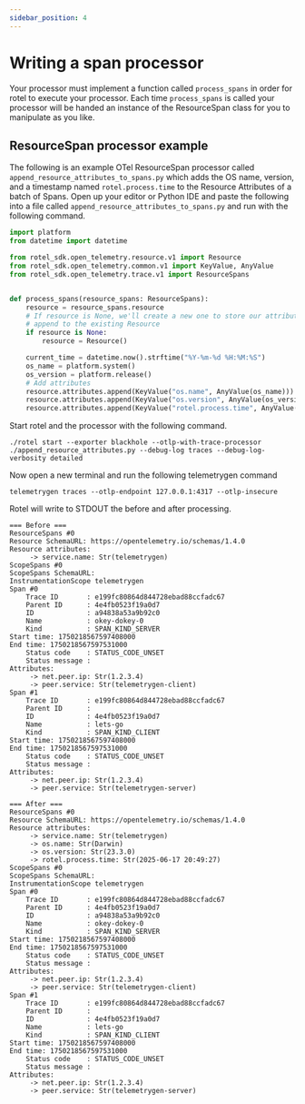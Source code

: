 ```yaml
---
sidebar_position: 4
---
```


# Writing a span processor

Your processor must implement a function called `process_spans` in order for rotel to execute your processor. Each time `process_spans` is called your processor will be handed an instance of the ResourceSpan class for you to manipulate as you like.

## ResourceSpan processor example

The following is an example OTel ResourceSpan processor called `append_resource_attributes_to_spans.py` which adds the OS name, version, and a timestamp named `rotel.process.time` to the Resource Attributes of a batch of Spans. Open up your editor or Python IDE and paste the following into a file called `append_resource_attributes_to_spans.py` and run with the following command.

```python title="append_resource_attributes_to_spans.py"
import platform
from datetime import datetime

from rotel_sdk.open_telemetry.resource.v1 import Resource
from rotel_sdk.open_telemetry.common.v1 import KeyValue, AnyValue
from rotel_sdk.open_telemetry.trace.v1 import ResourceSpans


def process_spans(resource_spans: ResourceSpans):
    resource = resource_spans.resource
    # If resource is None, we'll create a new one to store our attributes, otherwise we'll
    # append to the existing Resource
    if resource is None:
        resource = Resource()

    current_time = datetime.now().strftime("%Y-%m-%d %H:%M:%S")
    os_name = platform.system()
    os_version = platform.release()
    # Add attributes
    resource.attributes.append(KeyValue("os.name", AnyValue(os_name)))
    resource.attributes.append(KeyValue("os.version", AnyValue(os_version)))
    resource.attributes.append(KeyValue("rotel.process.time", AnyValue(current_time)))
```

Start rotel and the processor with the following command. 

```commandline
./rotel start --exporter blackhole --otlp-with-trace-processor ./append_resource_attributes.py --debug-log traces --debug-log-verbosity detailed
```

Now open a new terminal and run the following telemetrygen command

```commandline
telemetrygen traces --otlp-endpoint 127.0.0.1:4317 --otlp-insecure
```

Rotel will write to STDOUT the before and after processing.

```
=== Before ===
ResourceSpans #0
Resource SchemaURL: https://opentelemetry.io/schemas/1.4.0
Resource attributes:
     -> service.name: Str(telemetrygen)
ScopeSpans #0
ScopeSpans SchemaURL: 
InstrumentationScope telemetrygen 
Span #0
    Trace ID       : e199fc80864d844728ebad88ccfadc67
    Parent ID      : 4e4fb0523f19a0d7
    ID             : a94838a53a9b92c0
    Name           : okey-dokey-0
    Kind           : SPAN_KIND_SERVER
Start time: 1750218567597408000
End time: 1750218567597531000
    Status code    : STATUS_CODE_UNSET
    Status message : 
Attributes:
     -> net.peer.ip: Str(1.2.3.4)
     -> peer.service: Str(telemetrygen-client)
Span #1
    Trace ID       : e199fc80864d844728ebad88ccfadc67
    Parent ID      : 
    ID             : 4e4fb0523f19a0d7
    Name           : lets-go
    Kind           : SPAN_KIND_CLIENT
Start time: 1750218567597408000
End time: 1750218567597531000
    Status code    : STATUS_CODE_UNSET
    Status message : 
Attributes:
     -> net.peer.ip: Str(1.2.3.4)
     -> peer.service: Str(telemetrygen-server)

=== After ===
ResourceSpans #0
Resource SchemaURL: https://opentelemetry.io/schemas/1.4.0
Resource attributes:
     -> service.name: Str(telemetrygen)
     -> os.name: Str(Darwin)
     -> os.version: Str(23.3.0)
     -> rotel.process.time: Str(2025-06-17 20:49:27)
ScopeSpans #0
ScopeSpans SchemaURL: 
InstrumentationScope telemetrygen 
Span #0
    Trace ID       : e199fc80864d844728ebad88ccfadc67
    Parent ID      : 4e4fb0523f19a0d7
    ID             : a94838a53a9b92c0
    Name           : okey-dokey-0
    Kind           : SPAN_KIND_SERVER
Start time: 1750218567597408000
End time: 1750218567597531000
    Status code    : STATUS_CODE_UNSET
    Status message : 
Attributes:
     -> net.peer.ip: Str(1.2.3.4)
     -> peer.service: Str(telemetrygen-client)
Span #1
    Trace ID       : e199fc80864d844728ebad88ccfadc67
    Parent ID      : 
    ID             : 4e4fb0523f19a0d7
    Name           : lets-go
    Kind           : SPAN_KIND_CLIENT
Start time: 1750218567597408000
End time: 1750218567597531000
    Status code    : STATUS_CODE_UNSET
    Status message : 
Attributes:
     -> net.peer.ip: Str(1.2.3.4)
     -> peer.service: Str(telemetrygen-server)

```


